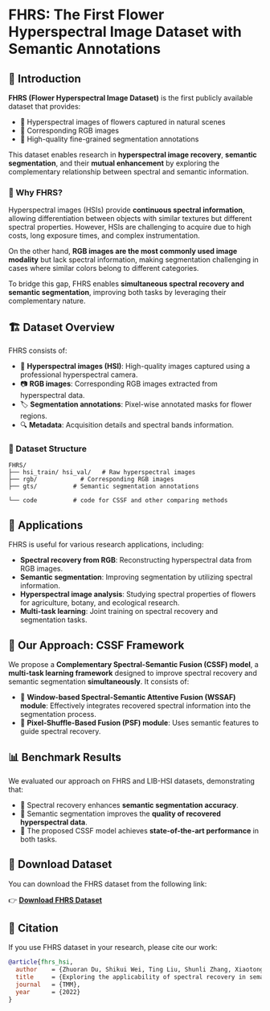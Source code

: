 # FHRS: The First Flower Hyperspectral Image Dataset with Semantic Annotations

## 🌸 Introduction

**FHRS (Flower Hyperspectral Image Dataset)** is the first publicly available dataset that provides:
- 🌼 Hyperspectral images of flowers captured in natural scenes
- 🌿 Corresponding RGB images
- 🎨 High-quality fine-grained segmentation annotations

This dataset enables research in **hyperspectral image recovery**, **semantic segmentation**, and their **mutual enhancement** by exploring the complementary relationship between spectral and semantic information.

### 🌟 Why FHRS?
Hyperspectral images (HSIs) provide **continuous spectral information**, allowing differentiation between objects with similar textures but different spectral properties. However, HSIs are challenging to acquire due to high costs, long exposure times, and complex instrumentation.

On the other hand, **RGB images are the most commonly used image modality** but lack spectral information, making segmentation challenging in cases where similar colors belong to different categories.

To bridge this gap, FHRS enables **simultaneous spectral recovery and semantic segmentation**, improving both tasks by leveraging their complementary nature.

## 🏗 Dataset Overview

FHRS consists of:

- 📁 **Hyperspectral images (HSI)**: High-quality images captured using a professional hyperspectral camera.
- 📷 **RGB images**: Corresponding RGB images extracted from hyperspectral data.
- 🏷 **Segmentation annotations**: Pixel-wise annotated masks for flower regions.
- 🔍 **Metadata**: Acquisition details and spectral bands information.

### 📂 Dataset Structure
```plaintext
FHRS/
├── hsi_train/ hsi_val/   # Raw hyperspectral images
├── rgb/            # Corresponding RGB images
├── gts/          # Semantic segmentation annotations

└── code          # code for CSSF and other comparing methods
```

## 🚀 Applications

FHRS is useful for various research applications, including:

- **Spectral recovery from RGB**: Reconstructing hyperspectral data from RGB images.
- **Semantic segmentation**: Improving segmentation by utilizing spectral information.
- **Hyperspectral image analysis**: Studying spectral properties of flowers for agriculture, botany, and ecological research.
- **Multi-task learning**: Joint training on spectral recovery and segmentation tasks.

## 📌 Our Approach: CSSF Framework

We propose a **Complementary Spectral-Semantic Fusion (CSSF) model**, a **multi-task learning framework** designed to improve spectral recovery and semantic segmentation **simultaneously**. It consists of:

- 🔳 **Window-based Spectral-Semantic Attentive Fusion (WSSAF) module**: Effectively integrates recovered spectral information into the segmentation process.
- 🔄 **Pixel-Shuffle-Based Fusion (PSF) module**: Uses semantic features to guide spectral recovery.

## 📊 Benchmark Results

We evaluated our approach on FHRS and LIB-HSI datasets, demonstrating that:
- 🌟 Spectral recovery enhances **semantic segmentation accuracy**.
- 🎯 Semantic segmentation improves the **quality of recovered hyperspectral data**.
- 🚀 The proposed CSSF model achieves **state-of-the-art performance** in both tasks.

## 🔽 Download Dataset

You can download the FHRS dataset from the following link:

👉 **[Download FHRS Dataset](https://pan.baidu.com/s/1cbPuVo7ZDw_hTWoEFb-RWw?pwd=4knx)**

## 📜 Citation

If you use FHRS dataset in your research, please cite our work:

```bibtex
@article{fhrs_hsi,
  author    = {Zhuoran Du, Shikui Wei, Ting Liu, Shunli Zhang, Xiaotong Chen, Yao Zhao},
  title     = {Exploring the applicability of spectral recovery in semantic segmentation of RGB images},
  journal   = {TMM},
  year      = {2022}
}
